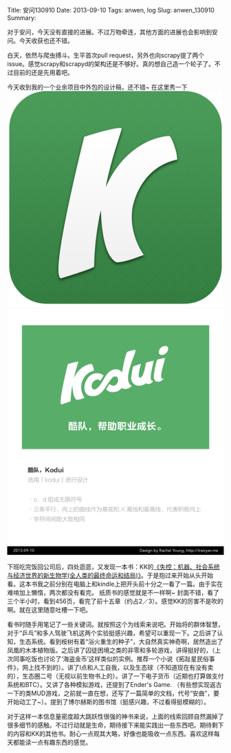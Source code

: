 Title: 安问130910
Date: 2013-09-10
Tags: anwen, log
Slug: anwen_130910
Summary:

对于安问，今天没有直接的进展。不过万物牵连，其他方面的进展也会影响到安问。今天收获也还不错。

白天，依然与爬虫搏斗。生平首次pull request，另外也向scrapy提了两个issue。感觉scrapy和scrapyd的架构还是不够好。真的想自己造一个轮子了。不过目前的还是先用着吧。

今天收到我的一个业余项目中外包的设计稿，还不错~ 在这里秀一下
![](/img/kodui-icon.png)
![](/img/kodui-logo.png)

下班吃完饭回公司后，四处逛逛，又发现一本书：KK的[《失控：机器、社会系统与经济世界的新生物学(全人类的最终命运和结局)》](http://book.douban.com/subject/5375620/)。于是抱过来开始从头开始看。这本书我之前分别在电脑上和kindle上把开头前十分之一看了一篇。由于实在难啃加上懒惰，两次都没有看完。
纸质书的感觉就是不一样啊~ 封面不错，看了三个半小时，看到456页，看完了前十五章（约占2／3）。感觉KK的厉害不是吹的啊。就在这里随意吐槽一下吧。

看书时随手用笔记了一些关键词。就按照这个为线索来说吧。开始将的群体智慧，对于“乒乓”和多人驾驶飞机这两个实验挺感兴趣，希望可以重现一下。之后讲了认知，生态系统。看到桉树有着“浴火重生的种子”，大自然真实神奇啊，居然造出了凤凰的木本植物版。之后讲了囚徒困境之类的非零和多轮游戏，讲得挺好的，（上次同事吃饭也讨论了‘海盗金币’这样类似的实例。推荐一个小说《拓趾星民俗事件》，网上找不到的）。讲了I点和人工自我，以及生态球（不知道现在有没有卖的），生态圈二号（无视以前生物书上的）。讲了一下电子货币（近期也打算做支付系统和BTC）。又讲了各种模拟游戏，还提到了Ender's Game. （有些想实现返古一下的类MUD游戏，之前就一直在想，还写了一篇简单的文档，代号“安曲”，要开始动工了~）。提到了博尔赫斯的图书馆（挺感兴趣，不过看得挺模糊的）。

对于这样一本信息量密度超大跳跃性很强的神书来说，上面的线索回顾自然漏掉了很多细节的感触。不过行动就是生命，期待接下来能实践出一些东西吧。期待剩下的内容和KK的其他书。耐心一点观其大略，好像也能吸收一点东西。喜欢这样每天都能读一点有趣东西的感觉。
